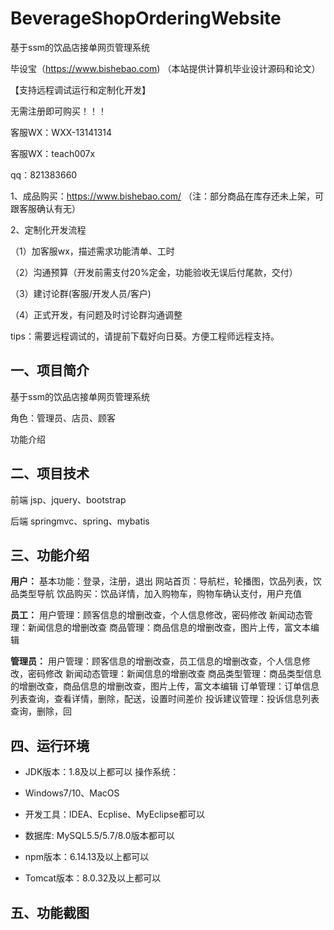 # BeverageShopOrderingWebsite
 基于ssm的饮品店接单网页管理系统

毕设宝（https://www.bishebao.com) （本站提供计算机毕业设计源码和论文）

【支持远程调试运行和定制化开发】

无需注册即可购买！！！

客服WX：WXX-13141314

客服WX：teach007x

qq：821383660


1、成品购买：https://www.bishebao.com/ （注：部分商品在库存还未上架，可跟客服确认有无）

2、定制化开发流程

（1）加客服wx，描述需求功能清单、工时

（2）沟通预算（开发前需支付20%定金，功能验收无误后付尾款，交付）

（3）建讨论群(客服/开发人员/客户)

（4）正式开发，有问题及时讨论群沟通调整

tips：需要远程调试的，请提前下载好向日葵。方便工程师远程支持。
<h2>一、项目简介</h2>
基于ssm的饮品店接单网页管理系统

角色：管理员、店员、顾客

功能介绍
<h2>二、项目技术</h2>
前端 jsp、jquery、bootstrap

后端 springmvc、spring、mybatis
<h2>三、功能介绍</h2>
<div class="markdown-heading" dir="auto">
<div class="markdown-heading" dir="auto">

<strong>用户：</strong>
基本功能：登录，注册，退出
网站首页：导航栏，轮播图，饮品列表，饮品类型导航
饮品购买：饮品详情，加入购物车，购物车确认支付，用户充值

<strong>员工：</strong>
用户管理：顾客信息的增删改查，个人信息修改，密码修改
新闻动态管理：新闻信息的增删改查
商品管理：商品信息的增删改查，图片上传，富文本编辑

<strong>管理员：</strong>
用户管理：顾客信息的增删改查，员工信息的增删改查，个人信息修改，密码修改
新闻动态管理：新闻信息的增删改查
商品类型管理：商品类型信息的增删改查，商品信息的增删改查，图片上传，富文本编辑
订单管理：订单信息列表查询，查看详情，删除，配送，设置时间差价
投诉建议管理：投诉信息列表查询，删除，回

</div>
</div>
<h2>四、运行环境</h2>
<ul dir="auto">
 	<li>
<p dir="auto">JDK版本：1.8及以上都可以 操作系统：</p>
</li>
 	<li>
<p dir="auto">Windows7/10、MacOS</p>
</li>
 	<li>
<p dir="auto">开发工具：IDEA、Ecplise、MyEclipse都可以</p>
</li>
 	<li>
<p dir="auto">数据库: MySQL5.5/5.7/8.0版本都可以</p>
</li>
 	<li>
<p dir="auto">npm版本：6.14.13及以上都可以</p>
</li>
 	<li>
<p dir="auto">Tomcat版本：8.0.32及以上都可以</p>
</li>
</ul>
<h2>五、功能截图</h2>
<img class="aligncenter size-full wp-image" src="https://www.bishebao.com/wp-content/uploads/2024/07/基于ssm的饮品店接单网页管理系统/result/image_1_1.png" alt="" />
<img class="aligncenter size-full wp-image" src="https://www.bishebao.com/wp-content/uploads/2024/07/基于ssm的饮品店接单网页管理系统/result/image_2_2.png" alt="" />
<img class="aligncenter size-full wp-image" src="https://www.bishebao.com/wp-content/uploads/2024/07/基于ssm的饮品店接单网页管理系统/result/image_3_3.png" alt="" />
<img class="aligncenter size-full wp-image" src="https://www.bishebao.com/wp-content/uploads/2024/07/基于ssm的饮品店接单网页管理系统/result/image_4_4.png" alt="" />
<img class="aligncenter size-full wp-image" src="https://www.bishebao.com/wp-content/uploads/2024/07/基于ssm的饮品店接单网页管理系统/result/image_5_5.png" alt="" />
<img class="aligncenter size-full wp-image" src="https://www.bishebao.com/wp-content/uploads/2024/07/基于ssm的饮品店接单网页管理系统/result/image_6_6.png" alt="" />
<img class="aligncenter size-full wp-image" src="https://www.bishebao.com/wp-content/uploads/2024/07/基于ssm的饮品店接单网页管理系统/result/image_7_7.png" alt="" />
<img class="aligncenter size-full wp-image" src="https://www.bishebao.com/wp-content/uploads/2024/07/基于ssm的饮品店接单网页管理系统/result/image_8_8.png" alt="" />
<img class="aligncenter size-full wp-image" src="https://www.bishebao.com/wp-content/uploads/2024/07/基于ssm的饮品店接单网页管理系统/result/image_9_9.png" alt="" />